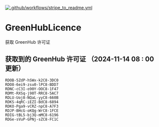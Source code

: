 [![.github/workflows/stripe_to_readme.yml](https://github.com/zjx-kimi/GreenHubLicence/actions/workflows/stripe_to_readme.yml/badge.svg)](https://github.com/zjx-kimi/GreenHubLicence/actions/workflows/stripe_to_readme.yml)
# GreenHubLicence
获取 GreenHub 许可证
## 获取到的 GreenHub 许可证 （2024-11-14 08 : 00 更新）
```
RDOB-5ZdP-hSWx-k2C8-3DC0
RDO8-6ei9-zsu0-lPC8-BDD7
RDNC-cC3I-o90Y-OOC8-1F47
RDMt-RXSq-j98T-RRC8-5AC7
RDLU-Uoj8-NQaL-yyC8-660B
RDKS-4qRC-iEZI-BdC8-6894
RDKO-Pga9-vCRZ-npC8-A7F3
RDJP-BHcG-oKQg-WrC8-1FCE
RDIG-tBL5-bj3Q-mMC8-6196
RDGe-sVuP-GPNj-sZC8-FC1C
```

